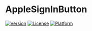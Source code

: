 # AppleSignInButton

[![Version](https://img.shields.io/cocoapods/v/SJSegmentedScrollView.svg?style=flat)](http://cocoapods.org/pods/AppleSignInButton)
[![License](https://img.shields.io/cocoapods/l/SJSegmentedScrollView.svg?style=flat)](http://cocoapods.org/pods/AppleSignInButton)
[![Platform](https://img.shields.io/cocoapods/p/SJSegmentedScrollView.svg?style=flat)](http://cocoapods.org/pods/AppleSignInButton)
